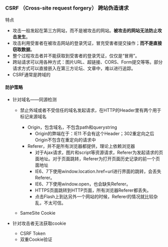 ### CSRF （Cross-site request forgery） 跨站伪造请求

特点

- 攻击一般发起在第三方网站，而不是被攻击的网站。**被攻击的网站无法防止攻击发生**。
- 攻击利用受害者在被攻击网站的登录凭证，冒充受害者提交操作；**而不是直接窃取数据**。
- 整个过程攻击者并不能获取到受害者的登录凭证，仅仅是“冒用”。
- 跨站请求可以用各种方式：图片URL、超链接、CORS、Form提交等等。部分请求方式可以直接嵌入在第三方论坛、文章中，难以进行追踪。
- CSRF通常是跨域的



#### 防护策略

- 针对域名——同源检测

  - 禁止外域或者不受信任的域名发起请求，在HTTP的Header里有两个用于标记来源域名
    - Origin，包含域名，不包含path和querystring
      - Origin的弊端在于：IE11 不会有这个Header；302重定向之后Origin不包含在重定向的请求中
    - Referer，并不是所有浏览器都提供，理论上依赖浏览器
      -  对于Ajax请求，图片和script等资源请求，Referer为发起请求的页面地址。对于页面跳转，Referer为打开页面历史记录的前一个页面地址
      - IE6、7下使用window.location.href=url进行界面的跳转，会丢失Referer。
      - IE6、7下使用window.open，也会缺失Referer。
      - HTTPS页面跳转到HTTP页面，所有浏览器Referer都丢失。
      - 点击Flash上到达另外一个网站的时候，Referer的情况就比较杂乱，不太可信。

  - SameSite Cookie

- 针对攻击者无法获取cookie

  - CSRF Token
  - 双重Cookie验证